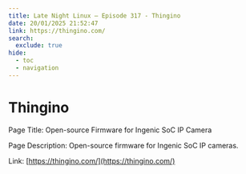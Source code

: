 ```yaml
---
title: Late Night Linux – Episode 317 - Thingino
date: 20/01/2025 21:52:47
link: https://thingino.com/
search:
  exclude: true
hide:
  - toc
  - navigation
---
```


# Thingino

Page Title: Open-source Firmware for Ingenic SoC IP Camera

Page Description: Open-source firmware for Ingenic SoC IP cameras. 

Link: [https://thingino.com/](https://thingino.com/)